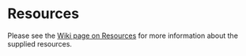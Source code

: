 # Resources

Please see the [Wiki page on Resources](https://github.com/adunna/calipr-utils/wiki/Resources) for more information about the supplied resources.
